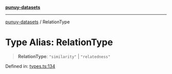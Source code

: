 [**punuy-datasets**](../README.md)

***

[punuy-datasets](../README.md) / RelationType

# Type Alias: RelationType

> **RelationType**: `"similarity"` \| `"relatedness"`

Defined in: [types.ts:134](https://github.com/andrefs/punuy-datasets/blob/a59e12be452ddcfc246ad1c567beef2f78e13a55/src/lib/types.ts#L134)
